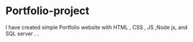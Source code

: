 # Portfolio-project
I have created  simple Portfolio website with HTML , CSS , JS ,Node js, and SQL server  . .
